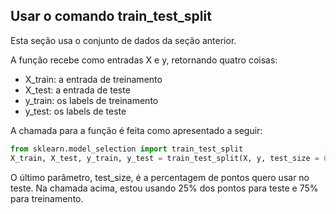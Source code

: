 ## Usar o comando train_test_split
Esta seção usa o conjunto de dados da seção anterior.

A função recebe como entradas X e y, retornando quatro coisas:
- X_train: a entrada de treinamento
- X_test: a entrada de teste
- y_train: os labels de treinamento
- y_test: os labels de teste

A chamada para a função é feita como apresentado a seguir:
```python
from sklearn.model_selection import train_test_split
X_train, X_test, y_train, y_test = train_test_split(X, y, test_size = 0.25)
```
O último parâmetro, test_size, é a percentagem de pontos quero usar no teste. Na chamada acima, estou usando 25% dos pontos para teste e 75% para treinamento.